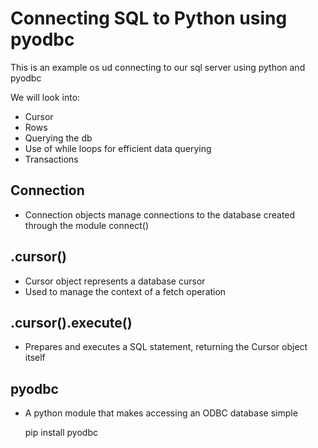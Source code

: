 # Connecting SQL to Python using pyodbc

This is an example os ud connecting to our sql server using python and pyodbc

We will look into:
- Cursor
- Rows 
- Querying the db
- Use of while loops for efficient data querying
- Transactions

## Connection
* Connection objects manage connections to the database 
    created through the module connect()
   

## .cursor()
* Cursor object represents a database cursor
* Used to manage the context of a fetch operation


## .cursor().execute()
* Prepares and executes a SQL statement, returning the Cursor object itself

## pyodbc
- A python module that makes accessing an ODBC database 
simple

    pip install pyodbc
    
    
    

